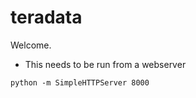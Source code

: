 teradata
========

Welcome.

* This needs to be run from a webserver

`python -m SimpleHTTPServer 8000`
